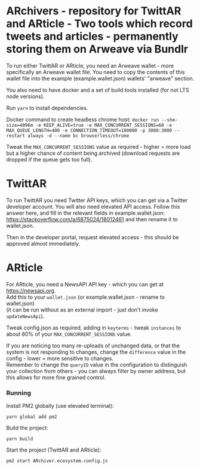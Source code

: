# ARchivers - repository for TwittAR and ARticle - Two tools which record tweets and articles - permanently storing them on Arweave via Bundlr
To run either TwittAR or ARticle, you need an Arweave wallet - more specifically an Arweave wallet file.
You need to copy the contents of this wallet file into the example (example.wallet.json) wallets' "arweave" section.

You also need to have docker and a set of build tools installed (for not LTS node versions).  

Run `yarn` to install dependencies.

Docker command to create headless chrome host:
`docker run --shm-size=4096m -e KEEP_ALIVE=true -e MAX_CONCURRENT_SESSIONS=60 -e MAX_QUEUE_LENGTH=400 -e CONNECTION_TIMEOUT=180000 -p 3000:3000 --restart always -d --name bc browserless/chrome`

Tweak the `MAX_CONCURRENT_SESSIONS` value as required - higher = more load but a higher chance of content being archived (download requests are dropped if the queue gets too full).

# TwittAR
To run TwittAR you need Twitter API keys, which you can get via a Twitter developer account.
You will also need elevated API access.
Follow this answer here, and fill in the relevant fields in example.wallet.json:  
https://stackoverflow.com/a/6875024/18012461
and then rename it to wallet.json.

Then in the developer portal, request elevated access - this should be approved almost immediately.

# ARticle
For ARticle, you need a NewsAPI API key - which you can get at https://newsapi.org.  
Add this to your `wallet.json` (or example.wallet.json - rename to wallet.json)  
(it can be run without as an external import - just don't invoke `updateNewsApi`).

Tweak config.json as required, adding in `keyterms` - tweak `instances` to about 80% of your `MAX_CONCURRENT_SESSIONS` value.  

If you are noticing too many re-uploads of unchanged data, or that the system is not responding to changes, change the `difference` value in the config - lower = more sensitive to changes.  
Remember to change the `queryID` value in the configuration to distinguish your collection from others - you can always filter by owner address, but this allows for more fine grained control.

### Running

Install PM2 globally (use elevated terminal):   

`yarn global add pm2`  

Build the project:  

`yarn build`  

Start the project (TwittAR and ARticle): 
 
`pm2 start ARchiver.ecosystem.config.js`  

